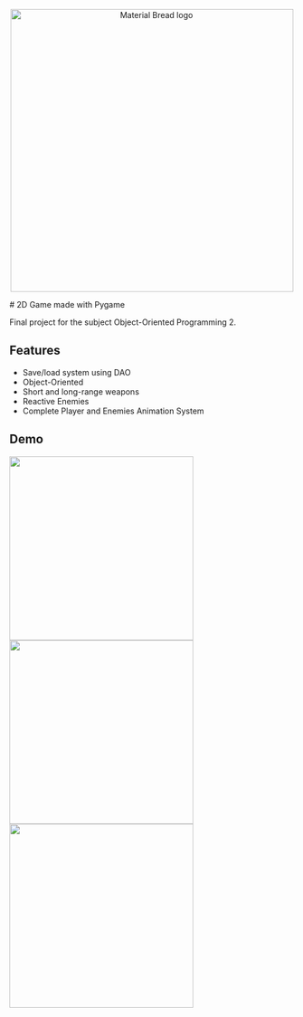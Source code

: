 <p align="center">
    <img width="500" src="https://cdn.discordapp.com/attachments/922131891799343166/1061783402296123452/pixel_art_dungeon_landscape_1.png" alt="Material Bread logo">
</p>
# 2D Game made with Pygame

Final project for the subject Object-Oriented Programming 2. 


## Features

- Save/load system using DAO
- Object-Oriented
- Short and long-range weapons
- Reactive Enemies
- Complete Player and Enemies Animation System


## Demo

<p> 
    <img width="325" src="https://cdn.discordapp.com/attachments/922131891799343166/1061789806738280519/Design_sem_nome.gif">
    <img width="325" src="https://cdn.discordapp.com/attachments/922131891799343166/1061791286769762304/Design_sem_nome_1.gif">
    <img width="325" src="https://cdn.discordapp.com/attachments/922131891799343166/1061794088548061204/Design_sem_nome_2.gif">
</p>
